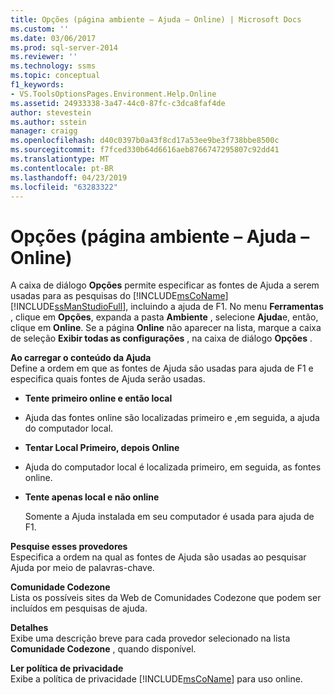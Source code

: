 ```yaml
---
title: Opções (página ambiente – Ajuda – Online) | Microsoft Docs
ms.custom: ''
ms.date: 03/06/2017
ms.prod: sql-server-2014
ms.reviewer: ''
ms.technology: ssms
ms.topic: conceptual
f1_keywords:
- VS.ToolsOptionsPages.Environment.Help.Online
ms.assetid: 24933338-3a47-44c0-87fc-c3dca8faf4de
author: stevestein
ms.author: sstein
manager: craigg
ms.openlocfilehash: d40c0397b0a43f8cd17a53ee9be3f738bbe8500c
ms.sourcegitcommit: f7fced330b64d6616aeb8766747295807c92dd41
ms.translationtype: MT
ms.contentlocale: pt-BR
ms.lasthandoff: 04/23/2019
ms.locfileid: "63283322"
---
```

# <a name="options-environment-help-online-page"></a>Opções (página ambiente – Ajuda – Online)
  A caixa de diálogo **Opções** permite especificar as fontes de Ajuda a serem usadas para as pesquisas do [!INCLUDE[msCoName](../../includes/msconame-md.md)] [!INCLUDE[ssManStudioFull](../../includes/ssmanstudiofull-md.md)], incluindo a ajuda de F1. No menu **Ferramentas** , clique em **Opções**, expanda a pasta **Ambiente** , selecione **Ajuda**e, então, clique em **Online**. Se a página **Online** não aparecer na lista, marque a caixa de seleção **Exibir todas as configurações** , na caixa de diálogo **Opções** .  
  
 **Ao carregar o conteúdo da Ajuda**  
 Define a ordem em que as fontes de Ajuda são usadas para ajuda de F1 e especifica quais fontes de Ajuda serão usadas.  
  
-   **Tente primeiro online e então local**  
  
-   Ajuda das fontes online são localizadas primeiro e ,em seguida, a ajuda do computador local.  
  
-   **Tentar Local Primeiro, depois Online**  
  
-   Ajuda do computador local é localizada primeiro, em seguida, as fontes online.  
  
-   **Tente apenas local e não online**  
  
     Somente a Ajuda instalada em seu computador é usada para ajuda de F1.  
  
 **Pesquise esses provedores**  
 Especifica a ordem na qual as fontes de Ajuda são usadas ao pesquisar Ajuda por meio de palavras-chave.  
  
 **Comunidade Codezone**  
 Lista os possíveis sites da Web de Comunidades Codezone que podem ser incluídos em pesquisas de ajuda.  
  
 **Detalhes**  
 Exibe uma descrição breve para cada provedor selecionado na lista **Comunidade Codezone** , quando disponível.  
  
 **Ler política de privacidade**  
 Exibe a política de privacidade [!INCLUDE[msCoName](../../includes/msconame-md.md)] para uso online.  
  
  
